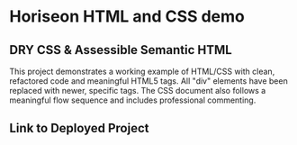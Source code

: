 # Horiseon HTML and CSS demo

## DRY CSS &amp; Assessible Semantic HTML

This project demonstrates a working example of HTML/CSS with clean, refactored code and meaningful HTML5 tags. All "div" elements have been replaced with newer, specific tags. The CSS document also follows a meaningful flow sequence and includes professional commenting.

## Link to Deployed Project
